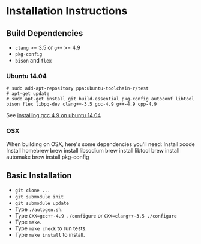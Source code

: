 Installation Instructions
==================

## Build Dependencies


- `clang` >= 3.5 or `g++` >= 4.9
- `pkg-config`
- `bison` and `flex`


### Ubuntu 14.04

    # sudo add-apt-repository ppa:ubuntu-toolchain-r/test
    # apt-get update
    # sudo apt-get install git build-essential pkg-config autoconf libtool bison flex libpq-dev clang++-3.5 gcc-4.9 g++-4.9 cpp-4.9


See [installing gcc 4.9 on ubuntu 14.04](http://askubuntu.com/questions/428198/getting-installing-gcc-g-4-9-on-ubuntu)

### OSX
When building on OSX, here's some dependencies you'll need:
Install xcode
Install homebrew
brew install libsodium
brew install libtool
brew install automake
brew install pkg-config

## Basic Installation

- `git clone ...`
- `git submodule init`
- `git submodule update`
- Type `./autogen.sh`.
- Type `CXX=gcc++-4.9 ./configure` or `CXX=clang++-3.5 ./configure`
- Type `make`.
- Type `make check` to run tests.
- Type `make install` to install.
